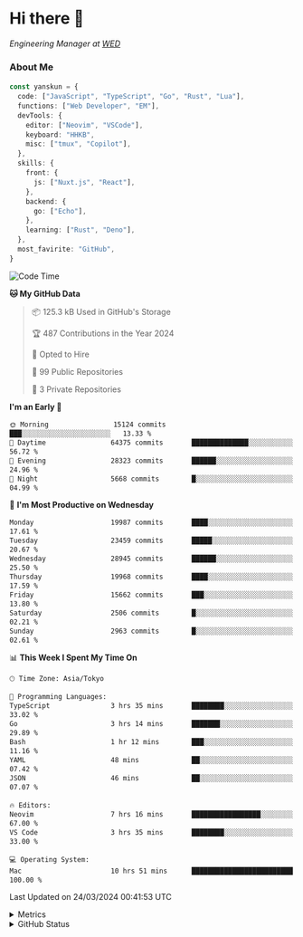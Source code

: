 # Hi there&nbsp;:wave:

<!-- ![Alt text](https://spotify-recently-played-readme.vercel.app/api?user=31kynbuubkiu3r4qh4hjuaglhfay) -->

_Engineering Manager at [WED](https://github.com/wedinc)_

### About Me

```ts
const yanskun = {
  code: ["JavaScript", "TypeScript", "Go", "Rust", "Lua"],
  functions: ["Web Developer", "EM"],
  devTools: {
    editor: ["Neovim", "VSCode"],
    keyboard: "HHKB",
    misc: ["tmux", "Copilot"],
  },
  skills: {
    front: {
      js: ["Nuxt.js", "React"],
    },
    backend: {
      go: ["Echo"],
    },
    learning: ["Rust", "Deno"],
  },
  most_favirite: "GitHub",
}
```

<!--START_SECTION:waka-->
![Code Time](http://img.shields.io/badge/Code%20Time-754%20hrs%2027%20mins-blue)

**🐱 My GitHub Data** 

> 📦 125.3 kB Used in GitHub's Storage 
 > 
> 🏆 487 Contributions in the Year 2024
 > 
> 💼 Opted to Hire
 > 
> 📜 99 Public Repositories 
 > 
> 🔑 3 Private Repositories 
 > 
**I'm an Early 🐤** 

```text
🌞 Morning                15124 commits       ███░░░░░░░░░░░░░░░░░░░░░░   13.33 % 
🌆 Daytime                64375 commits       ██████████████░░░░░░░░░░░   56.72 % 
🌃 Evening                28323 commits       ██████░░░░░░░░░░░░░░░░░░░   24.96 % 
🌙 Night                  5668 commits        █░░░░░░░░░░░░░░░░░░░░░░░░   04.99 % 
```
📅 **I'm Most Productive on Wednesday** 

```text
Monday                   19987 commits       ████░░░░░░░░░░░░░░░░░░░░░   17.61 % 
Tuesday                  23459 commits       █████░░░░░░░░░░░░░░░░░░░░   20.67 % 
Wednesday                28945 commits       ██████░░░░░░░░░░░░░░░░░░░   25.50 % 
Thursday                 19968 commits       ████░░░░░░░░░░░░░░░░░░░░░   17.59 % 
Friday                   15662 commits       ███░░░░░░░░░░░░░░░░░░░░░░   13.80 % 
Saturday                 2506 commits        █░░░░░░░░░░░░░░░░░░░░░░░░   02.21 % 
Sunday                   2963 commits        █░░░░░░░░░░░░░░░░░░░░░░░░   02.61 % 
```


📊 **This Week I Spent My Time On** 

```text
🕑︎ Time Zone: Asia/Tokyo

💬 Programming Languages: 
TypeScript               3 hrs 35 mins       ████████░░░░░░░░░░░░░░░░░   33.02 % 
Go                       3 hrs 14 mins       ███████░░░░░░░░░░░░░░░░░░   29.89 % 
Bash                     1 hr 12 mins        ███░░░░░░░░░░░░░░░░░░░░░░   11.16 % 
YAML                     48 mins             ██░░░░░░░░░░░░░░░░░░░░░░░   07.42 % 
JSON                     46 mins             ██░░░░░░░░░░░░░░░░░░░░░░░   07.07 % 

🔥 Editors: 
Neovim                   7 hrs 16 mins       █████████████████░░░░░░░░   67.00 % 
VS Code                  3 hrs 35 mins       ████████░░░░░░░░░░░░░░░░░   33.00 % 

💻 Operating System: 
Mac                      10 hrs 51 mins      █████████████████████████   100.00 % 
```


 Last Updated on 24/03/2024 00:41:53 UTC
<!--END_SECTION:waka-->

<details>
  <summary>Metrics</summary>
  <img src="https://github.com/yanskun/yanskun/blob/main/github-metrics.svg" alt="Metrics">
</details>

<details>
  <summary>GitHub Status</summary>
  <picture>
    <source media="(prefers-color-scheme: dark)" srcset="https://raw.githubusercontent.com/yanskun/yanskun/master/profile-summary-card-output/nord_dark/0-profile-details.svg">
   <img src="https://raw.githubusercontent.com/yanskun/yanskun/master/profile-summary-card-output/default/0-profile-details.svg">
  </picture>
  <br>
  <picture>
    <source media="(prefers-color-scheme: dark)" srcset="https://raw.githubusercontent.com/yanskun/yanskun/master/profile-summary-card-output/nord_dark/1-repos-per-language.svg">
   <img src="https://raw.githubusercontent.com/yanskun/yanskun/master/profile-summary-card-output/default/1-repos-per-language.svg">
  </picture>
  <picture>
    <source media="(prefers-color-scheme: dark)" srcset="https://raw.githubusercontent.com/yanskun/yanskun/master/profile-summary-card-output/nord_dark/2-most-commit-language.svg">
   <img src="https://raw.githubusercontent.com/yanskun/yanskun/master/profile-summary-card-output/default/2-most-commit-language.svg">
  </picture>
  <br>
  <picture>
    <source media="(prefers-color-scheme: dark)" srcset="https://raw.githubusercontent.com/yanskun/yanskun/master/profile-summary-card-output/nord_dark/3-stats.svg">
   <img src="https://raw.githubusercontent.com/yanskun/yanskun/master/profile-summary-card-output/default/3-stats.svg">
  </picture>
  <picture>
    <source media="(prefers-color-scheme: dark)" srcset="https://raw.githubusercontent.com/yanskun/yanskun/master/profile-summary-card-output/nord_dark/4-productive-time.svg">
   <img src="https://raw.githubusercontent.com/yanskun/yanskun/master/profile-summary-card-output/default/4-productive-time.svg">
  </picture>
</details>
